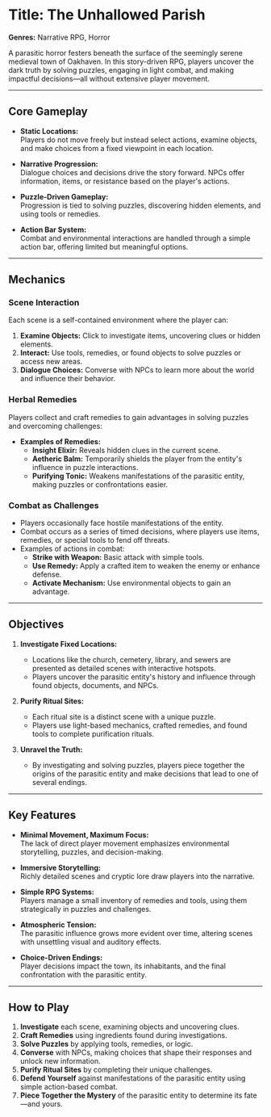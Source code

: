 #  Title: The Unhallowed Parish  

**Genres:** Narrative RPG, Horror  

A parasitic horror festers beneath the surface of the seemingly serene medieval town of Oakhaven. In this story-driven RPG, players uncover the dark truth by solving puzzles, engaging in light combat, and making impactful decisions—all without extensive player movement.

---

## Core Gameplay  

- **Static Locations:**  
  Players do not move freely but instead select actions, examine objects, and make choices from a fixed viewpoint in each location.  

- **Narrative Progression:**  
  Dialogue choices and decisions drive the story forward. NPCs offer information, items, or resistance based on the player's actions.  

- **Puzzle-Driven Gameplay:**  
  Progression is tied to solving puzzles, discovering hidden elements, and using tools or remedies.  

- **Action Bar System:**  
  Combat and environmental interactions are handled through a simple action bar, offering limited but meaningful options.  

---

## Mechanics  

### Scene Interaction  
Each scene is a self-contained environment where the player can:  
1. **Examine Objects:** Click to investigate items, uncovering clues or hidden elements.  
2. **Interact:** Use tools, remedies, or found objects to solve puzzles or access new areas.  
3. **Dialogue Choices:** Converse with NPCs to learn more about the world and influence their behavior.  

### Herbal Remedies  
Players collect and craft remedies to gain advantages in solving puzzles and overcoming challenges:  
- **Examples of Remedies:**  
  - **Insight Elixir:** Reveals hidden clues in the current scene.  
  - **Aetheric Balm:** Temporarily shields the player from the entity's influence in puzzle interactions.  
  - **Purifying Tonic:** Weakens manifestations of the parasitic entity, making puzzles or confrontations easier.  

### Combat as Challenges  
- Players occasionally face hostile manifestations of the entity.  
- Combat occurs as a series of timed decisions, where players use items, remedies, or special tools to fend off threats.  
- Examples of actions in combat:  
  - **Strike with Weapon:** Basic attack with simple tools.  
  - **Use Remedy:** Apply a crafted item to weaken the enemy or enhance defense.  
  - **Activate Mechanism:** Use environmental objects to gain an advantage.  

---

## Objectives  

1. **Investigate Fixed Locations:**  
   - Locations like the church, cemetery, library, and sewers are presented as detailed scenes with interactive hotspots.  
   - Players uncover the parasitic entity's history and influence through found objects, documents, and NPCs.  

2. **Purify Ritual Sites:**  
   - Each ritual site is a distinct scene with a unique puzzle.  
   - Players use light-based mechanics, crafted remedies, and found tools to complete purification rituals.  

3. **Unravel the Truth:**  
   - By investigating and solving puzzles, players piece together the origins of the parasitic entity and make decisions that lead to one of several endings.  

---

## Key Features  

- **Minimal Movement, Maximum Focus:**  
  The lack of direct player movement emphasizes environmental storytelling, puzzles, and decision-making.  

- **Immersive Storytelling:**  
  Richly detailed scenes and cryptic lore draw players into the narrative.  

- **Simple RPG Systems:**  
  Players manage a small inventory of remedies and tools, using them strategically in puzzles and challenges.  

- **Atmospheric Tension:**  
  The parasitic influence grows more evident over time, altering scenes with unsettling visual and auditory effects.  

- **Choice-Driven Endings:**  
  Player decisions impact the town, its inhabitants, and the final confrontation with the parasitic entity.  

---

## How to Play  

1. **Investigate** each scene, examining objects and uncovering clues.  
2. **Craft Remedies** using ingredients found during investigations.  
3. **Solve Puzzles** by applying tools, remedies, or logic.  
4. **Converse** with NPCs, making choices that shape their responses and unlock new information.  
5. **Purify Ritual Sites** by completing their unique challenges.  
6. **Defend Yourself** against manifestations of the parasitic entity using simple action-based combat.  
7. **Piece Together the Mystery** of the parasitic entity to determine its fate—and yours.
